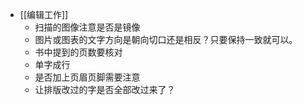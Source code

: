 - [[编辑工作]]
    - 扫描的图像注意是否是镜像
    - 图片或图表的文字方向是朝向切口还是相反？只要保持一致就可以。
    - 书中提到的页数要核对
    - 单字成行
    - 是否加上页眉页脚需要注意
    - 让排版改过的字是否全部改过来了？
